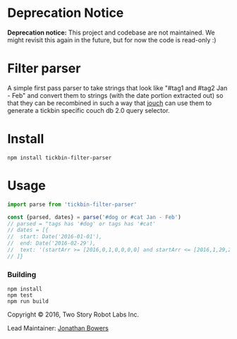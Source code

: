 # Deprecation Notice 

**Deprecation notice:** This project and codebase are not maintained. We might revisit this again in the future, but for now the code is read-only :)

# Filter parser

A simple first pass parser to take strings that look like 
"#tag1 and #tag2 Jan - Feb" and convert them to strings (with the date portion
extracted out) so that they can be recombined in such a way that 
[jouch](https://github.com/tickbin/jouch) can use them to generate a tickbin 
specific couch db 2.0 query selector.

Install
=======

    npm install tickbin-filter-parser

Usage
=====

```javascript
import parse from 'tickbin-filter-parser'

const {parsed, dates} = parse('#dog or #cat Jan - Feb')
// parsed = "tags has '#dog' or tags has '#cat'
// dates = [{
//  start: Date('2016-01-01'), 
//  end: Date('2016-02-29'), 
//  text: '(startArr >= [2016,0,1,0,0,0,0] and startArr <= [2016,1,29,23,59,59,999])'
// ]}
```


### Building

    npm install
    npm test
    npm run build

Copyright © 2016, Two Story Robot Labs Inc.

Lead Maintainer: [Jonathan Bowers](https://github.com/jonotron)
